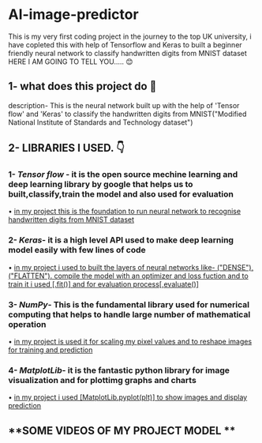 # AI-image-predictor
This is my very first coding project in the journey to the top UK university, i have copleted this with help of Tensorflow and Keras to built a beginner friendly neural network to classify handwritten digits from MNIST dataset
HERE I AM GOING TO TELL YOU..... :blush:

## 1- what does this project do :thinking:

description- This is the neural network built up with the help of 'Tensor flow' and 'Keras' to classify the handwritten digits from MNIST("Modified National Institute of Standards and Technology dataset")

## 2- LIBRARIES I USED. :point_down:

### 1- _**Tensor flow**_ - it is the open source mechine learning and deep learning library by google that helps us to built,classify,train the model and also used for evaluation

• <ins>in my project this is the foundation to run neural network to recognise handwritten digits from MNIST dataset</ins>

### 2- _**Keras**_- it is a high level API used to make deep learning model easily with few lines of code

• <ins>in my project i used to built the layers of neural networks
like- ("DENSE"), ("FLATTEN"). compile the model with an optimizer and loss fuction and to train it i used [.fit()] and for evaluation process[,evaluate()]</ins>

### 3- _**NumPy**_- This is the fundamental library used for numerical computing that helps to handle large number of mathematical operation 

• <ins>in my project is used it for scaling my pixel values and to reshape images for training and prediction</ins>

### 4- _**MatplotLib**_-  it is the fantastic python library for image visualization and for plottimg graphs and charts
 
• <ins>in my project i used [MatplotLib.pyplot(plt)] to show images and display prediction</ins> 

## **SOME VIDEOS OF MY PROJECT MODEL **

